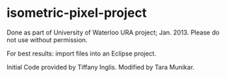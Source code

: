 isometric-pixel-project
=======================

Done as part of University of Waterloo URA project; Jan. 2013. Please do not use without permission.

For best results: import files into an Eclipse project.

Initial Code provided by Tiffany Inglis. Modified by Tara Munikar.

